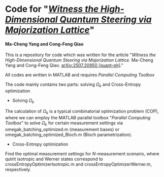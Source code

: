 # Code for "*[Witness the High-Dimensional Quantum Steering via Majorization Lattice](https://arxiv.org/abs/2507.20950)*"
#### Ma-Cheng Yang and Cong-Feng Qiao

This is a repository for code which was written for the article "*Witness the High-Dimensional Quantum Steering via Majorization Lattice*. Ma-Cheng Yang and Cong-Feng Qiao. [arXiv:2507.20950 [quant-ph]](https://arxiv.org/abs/2507.20950)."

All codes are written in MATLAB and requires *Parallel Computing Toolbox*

The code mainly contains two parts: solving $\Omega_k$ and Cross-Entropy optimization

- Solving $\Omega_k$
  
The calculation of $\Omega_k$ is a typical combinatorial optimization problem (COP), where we can employ the MATLAB parallel toolbox "*Parallel Computing Toolbox*" to solve $\Omega_k$  for certain measurement settings via omegak_batching_optimized.m (measurement bases) or omegak_batching_optimized_Bloch.m (Bloch parametrization).

- Cross-Entropy optimization

Find the optimal measurement settings for $N$-measurement scenario, where qutrit isotropic and Werner states correspond to crossEntropyOptimizerIsotropic.m and crossEntropyOptimizerWerner.m, respectively.

